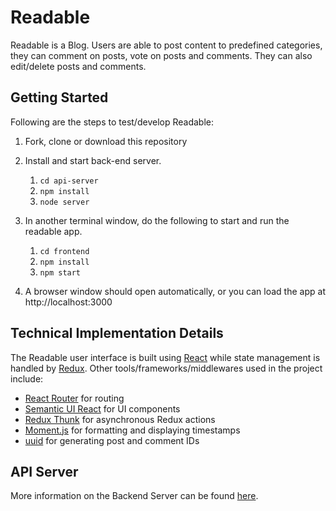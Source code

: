 # Readable

Readable is a Blog. Users are able to post content to predefined categories,
they can comment on posts, vote on posts and comments. They can also edit/delete
posts and comments.

## Getting Started

Following are the steps to test/develop Readable:

1. Fork, clone or download this repository

1. Install and start back-end server.

   1. `cd api-server`
   1. `npm install`
   1. `node server`

1. In another terminal window, do the following to start and run the
readable app.

   1. `cd frontend`
   1. `npm install`
   1. `npm start`

1. A browser window should open automatically, or you can load the app at
   http://localhost:3000

## Technical Implementation Details

The Readable user interface is built using [React](https://reactjs.org/) while
state management is handled by [Redux](https://redux.js.org/). Other
tools/frameworks/middlewares used in the project include:

* [React Router](https://reacttraining.com/react-router/) for routing
* [Semantic UI React](https://react.semantic-ui.com/introduction) for UI
  components
* [Redux Thunk](https://github.com/gaearon/redux-thunk) for asynchronous Redux
  actions
* [Moment.js](https://momentjs.com/) for formatting and displaying timestamps
* [uuid](https://github.com/kelektiv/node-uuid) for generating post and comment
  IDs

## API Server

More information on the Backend Server can be found [here](api-server/README.md).
